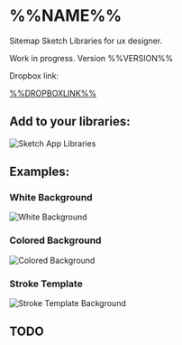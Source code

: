 # %%NAME%%

Sitemap Sketch Libraries for ux designer.

Work in progress. Version %%VERSION%%

Dropbox link:

[%%DROPBOXLINK%%](%%DROPBOXLINK%%)

## Add to your libraries:

![Sketch App Libraries](./assets/libraries-sketchapp.png)

## Examples:

### White Background

![White Background](./assets/ux-white-background.png)

### Colored Background

![Colored Background](./assets/ux-fill-color-background.png)

### Stroke Template

![Stroke Template Background](./assets/ux-stroke-color-background.png)

## TODO
